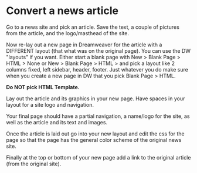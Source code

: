 Convert a news article
======================

Go to a news site and pick an article. Save the text, a couple of pictures from the article, and the logo/masthead of the site.

Now re-lay out a new page in Dreamweaver for the article with a DIFFERENT layout (that what was on the original page). You can use the DW "layouts" if you want. Either start a blank page with New > Blank Page > HTML > None or New > Blank Page > HTML > and pick a layout like 2 columns fixed, left sidebar, header, footer. Just whatever you do make sure when you create a new page in DW that you pick Blank Page > HTML.

__Do NOT pick HTML Template.__

Lay out the article and its graphics in your new page. Have spaces in your layout for a site logo and navigation.

Your final page should have a partial navigation, a name/logo for the site, as well as the article and its text and images.

Once the article is laid out go into your new layout and edit the css for the page so that the page has the general color scheme of the original news site.

Finally at the top or bottom of your new page add a link to the original article (from the original site).
